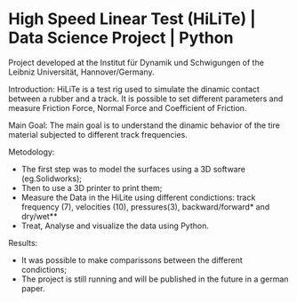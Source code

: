 # High Speed Linear Test (HiLiTe) | Data Science Project | Python 
Project developed at the Institut für Dynamik und Schwigungen of the Leibniz Universität, Hannover/Germany.

Introduction:
HiLiTe is a test rig used to simulate the dinamic contact between a rubber and a track. It is possible to set different parameters and measure Friction Force, Normal Force and Coefficient of Friction.

Main Goal:
The main goal is to understand the dinamic behavior of the tire material subjected to different track frequencies.

Metodology:
- The first step was to model the surfaces using a 3D software (eg.Solidworks);
- Then to use a 3D printer to print them;
- Measure the Data in the HiLite using different condictions: track frequency (7), velocities (10), pressures(3), backward/forward* and dry/wet**
- Treat, Analyse and visualize the data using Python.

Results:
- It was possible to make comparissons between the different condictions;
- The project is still running and will be published in the future in a german paper.
